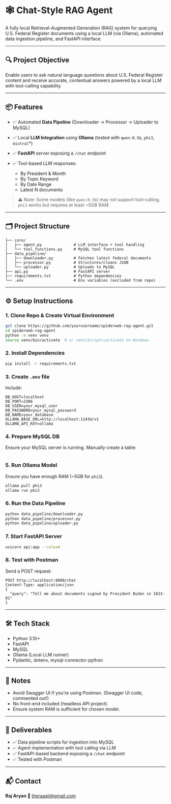 # 🕸️ Chat-Style RAG Agent

A fully local Retrieval-Augmented Generation (RAG) system for querying U.S. Federal Register documents using a local LLM (via Ollama), automated data ingestion pipeline, and FastAPI interface.

---

## 🔍 Project Objective

Enable users to ask natural language questions about U.S. Federal Register content and receive accurate, contextual answers powered by a local LLM with tool-calling capability.

---

## 📦 Features

* ✅ Automated **Data Pipeline** (Downloader → Processor → Uploader to MySQL)
* ✅ Local **LLM Integration** using **Ollama** (tested with `qwen:0.5b`, `phi3`, `mistral`\*)
* ✅ **FastAPI** server exposing a `/chat` endpoint
* ✅ Tool-based LLM responses:

  * By President & Month
  * By Topic Keyword
  * By Date Range
  * Latest N documents

> ⚠️ Note: Some models (like `qwen:0.5b`) may not support tool-calling. `phi3` works but requires at least \~5GB RAM.

---

## 🗂️ Project Structure

```
├── core/
│   ├── agent.py              # LLM interface + tool handling
│   └── tool_functions.py     # MySQL tool functions
├── data_pipeline/
│   ├── downloader.py         # Fetches latest federal documents
│   ├── processor.py          # Structures/cleans JSON
│   └── uploader.py           # Uploads to MySQL
├── api.py                    # FastAPI server
├── requirements.txt          # Python dependencies
└── .env                      # Env variables (excluded from repo)
```

---

## ⚙️ Setup Instructions

### 1. Clone Repo & Create Virtual Environment

```bash
git clone https://github.com/yourusername/spiderweb-rag-agent.git
cd spiderweb-rag-agent
python -m venv venv
source venv/bin/activate  # or venv\Scripts\activate on Windows
```

### 2. Install Dependencies

```bash
pip install -r requirements.txt
```

### 3. Create `.env` file

Include:

```
DB_HOST=localhost
DB_PORT=3306
DB_USER=your_mysql_user
DB_PASSWORD=your_mysql_password
DB_NAME=your_database
OLLAMA_BASE_URL=http://localhost:11434/v1
OLLAMA_API_KEY=ollama
```

### 4. Prepare MySQL DB

Ensure your MySQL server is running. Manually create a table:

```sql
```

### 5. Run Ollama Model

Ensure you have enough RAM (\~5GB for `phi3`).

```bash
ollama pull phi3
ollama run phi3
```

### 6. Run the Data Pipeline

```bash
python data_pipeline/downloader.py
python data_pipeline/processor.py
python data_pipeline/uploader.py
```

### 7. Start FastAPI Server

```bash
uvicorn api:app --reload
```

### 8. Test with Postman

Send a POST request:

```
POST http://localhost:8000/chat
Content-Type: application/json
{
  "query": "Tell me about documents signed by President Biden in 2023-01"
}
```

---

## 🛠️ Tech Stack

* Python 3.10+
* FastAPI
* MySQL
* Ollama (Local LLM runner)
* Pydantic, dotenv, mysql-connector-python

---

## 📌 Notes

* Avoid Swagger UI if you're using Postman. (Swagger UI code, commented out!)
* No front-end included (headless API project).
* Ensure system RAM is sufficient for chosen model.

---

## 📃 Deliverables

* ✅ Data pipeline scripts for ingestion into MySQL
* ✅ Agent implementation with tool calling via LLM
* ✅ FastAPI-based backend exposing a `/chat` endpoint
* ✅ Tested with Postman

---

## 📬 Contact

**Raj Aryan**
📧 [theraaajj@gmail.com](mailto:theraaajj@gmail.com)


